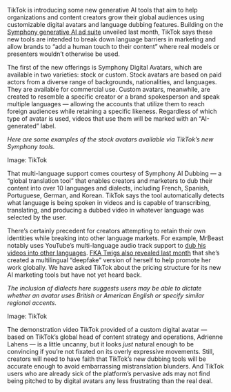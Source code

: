 TikTok is introducing some new generative AI tools that aim to help organizations and content creators grow their global audiences using customizable digital avatars and language dubbing features. Building on the [Symphony generative AI ad suite](https://newsroom.tiktok.com/en-us/tiktok-world-2024) unveiled last month, TikTok says these new tools are intended to break down language barriers in marketing and allow brands to “add a human touch to their content” where real models or presenters wouldn’t otherwise be used.

The first of the new offerings is Symphony Digital Avatars, which are available in two varieties: stock or custom. Stock avatars are based on paid actors from a diverse range of backgrounds, nationalities, and languages. They are available for commercial use. Custom avatars, meanwhile, are created to resemble a specific creator or a brand spokesperson and speak multiple languages — allowing the accounts that utilize them to reach foreign audiences while retaining a specific likeness. Regardless of which type of avatar is used, videos that use them will be marked with an “AI-generated” label.

*Here are some examples of the stock avatars available via TikTok’s new Symphony tools.*

Image: TikTok

That multi-language support comes courtesy of Symphony AI Dubbing — a “global translation tool” that enables creators and marketers to dub their content into over 10 languages and dialects, including French, Spanish, Portuguese, German, and Korean. TikTok says the tool automatically detects what language is being spoken in videos and is capable of transcribing, translating, and producing a dubbed video in whatever language was selected by the user.

There’s certainly precedent for creators attempting to retain their own identities while breaking into other language markets. For example, MrBeast notably uses YouTube’s multi-language audio track support to [dub his videos into other languages](https://mrbeast.fandom.com/wiki/International_channels). [FKA Twigs also revealed last month](/2024/5/1/24146114/ai-fka-twigs) that she’s created a multilingual “deepfake” version of herself to help promote her work globally. We have asked TikTok about the pricing structure for its new AI marketing tools but have not yet heard back.

*The inclusion of dialects here suggests users may be able to dictate whether an avatar uses British or American English or specify similar regional accents.*

Image: TikTok

The demonstration video TikTok provided of a custom digital avatar — based on TikTok’s global head of content strategy and operations, Adrienne Lahens — is a little uncanny, but it looks *just* natural enough to be convincing if you’re not fixated on its overly expressive movements. Still, creators will need to have faith that TikTok’s new dubbing tools will be accurate enough to avoid embarrassing mistranslation blunders. And TikTok users who are already sick of the platform’s pervasive ads may not find being pitched to by digital avatars any less frustrating than the real deal.
